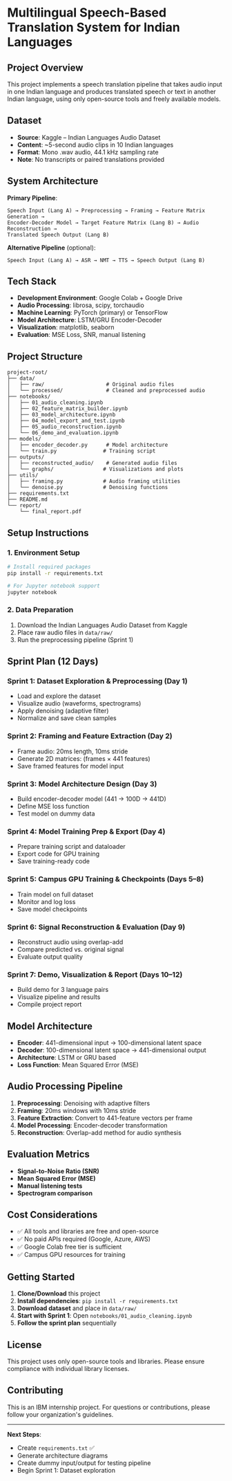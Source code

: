 # Multilingual Speech-Based Translation System for Indian Languages

## Project Overview

This project implements a speech translation pipeline that takes audio input in one Indian language and produces translated speech or text in another Indian language, using only open-source tools and freely available models.

## Dataset

- **Source**: Kaggle – Indian Languages Audio Dataset
- **Content**: ~5-second audio clips in 10 Indian languages
- **Format**: Mono .wav audio, 44.1 kHz sampling rate
- **Note**: No transcripts or paired translations provided

## System Architecture

**Primary Pipeline**:
```
Speech Input (Lang A) → Preprocessing → Framing → Feature Matrix Generation → 
Encoder-Decoder Model → Target Feature Matrix (Lang B) → Audio Reconstruction → 
Translated Speech Output (Lang B)
```

**Alternative Pipeline** (optional):
```
Speech Input (Lang A) → ASR → NMT → TTS → Speech Output (Lang B)
```

## Tech Stack

- **Development Environment**: Google Colab + Google Drive
- **Audio Processing**: librosa, scipy, torchaudio
- **Machine Learning**: PyTorch (primary) or TensorFlow
- **Model Architecture**: LSTM/GRU Encoder-Decoder
- **Visualization**: matplotlib, seaborn
- **Evaluation**: MSE Loss, SNR, manual listening

## Project Structure

```
project-root/
├── data/
│   ├── raw/                    # Original audio files
│   └── processed/              # Cleaned and preprocessed audio
├── notebooks/
│   ├── 01_audio_cleaning.ipynb
│   ├── 02_feature_matrix_builder.ipynb
│   ├── 03_model_architecture.ipynb
│   ├── 04_model_export_and_test.ipynb
│   ├── 05_audio_reconstruction.ipynb
│   └── 06_demo_and_evaluation.ipynb
├── models/
│   ├── encoder_decoder.py      # Model architecture
│   └── train.py               # Training script
├── outputs/
│   ├── reconstructed_audio/    # Generated audio files
│   └── graphs/                # Visualizations and plots
├── utils/
│   ├── framing.py             # Audio framing utilities
│   └── denoise.py             # Denoising functions
├── requirements.txt
├── README.md
└── report/
    └── final_report.pdf
```

## Setup Instructions

### 1. Environment Setup

```bash
# Install required packages
pip install -r requirements.txt

# For Jupyter notebook support
jupyter notebook
```

### 2. Data Preparation

1. Download the Indian Languages Audio Dataset from Kaggle
2. Place raw audio files in `data/raw/`
3. Run the preprocessing pipeline (Sprint 1)

## Sprint Plan (12 Days)

### Sprint 1: Dataset Exploration & Preprocessing (Day 1)
- Load and explore the dataset
- Visualize audio (waveforms, spectrograms)
- Apply denoising (adaptive filter)
- Normalize and save clean samples

### Sprint 2: Framing and Feature Extraction (Day 2)
- Frame audio: 20ms length, 10ms stride
- Generate 2D matrices: (frames × 441 features)
- Save framed features for model input

### Sprint 3: Model Architecture Design (Day 3)
- Build encoder-decoder model (441 → 100D → 441D)
- Define MSE loss function
- Test model on dummy data

### Sprint 4: Model Training Prep & Export (Day 4)
- Prepare training script and dataloader
- Export code for GPU training
- Save training-ready code

### Sprint 5: Campus GPU Training & Checkpoints (Days 5–8)
- Train model on full dataset
- Monitor and log loss
- Save model checkpoints

### Sprint 6: Signal Reconstruction & Evaluation (Day 9)
- Reconstruct audio using overlap-add
- Compare predicted vs. original signal
- Evaluate output quality

### Sprint 7: Demo, Visualization & Report (Days 10–12)
- Build demo for 3 language pairs
- Visualize pipeline and results
- Compile project report

## Model Architecture

- **Encoder**: 441-dimensional input → 100-dimensional latent space
- **Decoder**: 100-dimensional latent space → 441-dimensional output
- **Architecture**: LSTM or GRU based
- **Loss Function**: Mean Squared Error (MSE)

## Audio Processing Pipeline

1. **Preprocessing**: Denoising with adaptive filters
2. **Framing**: 20ms windows with 10ms stride
3. **Feature Extraction**: Convert to 441-feature vectors per frame
4. **Model Processing**: Encoder-decoder transformation
5. **Reconstruction**: Overlap-add method for audio synthesis

## Evaluation Metrics

- **Signal-to-Noise Ratio (SNR)**
- **Mean Squared Error (MSE)**
- **Manual listening tests**
- **Spectrogram comparison**

## Cost Considerations

- ✅ All tools and libraries are free and open-source
- ✅ No paid APIs required (Google, Azure, AWS)
- ✅ Google Colab free tier is sufficient
- ✅ Campus GPU resources for training

## Getting Started

1. **Clone/Download** this project
2. **Install dependencies**: `pip install -r requirements.txt`
3. **Download dataset** and place in `data/raw/`
4. **Start with Sprint 1**: Open `notebooks/01_audio_cleaning.ipynb`
5. **Follow the sprint plan** sequentially

## License

This project uses only open-source tools and libraries. Please ensure compliance with individual library licenses.

## Contributing

This is an IBM internship project. For questions or contributions, please follow your organization's guidelines.

---

**Next Steps**: 
- Create `requirements.txt` ✅
- Generate architecture diagrams
- Create dummy input/output for testing pipeline
- Begin Sprint 1: Dataset exploration